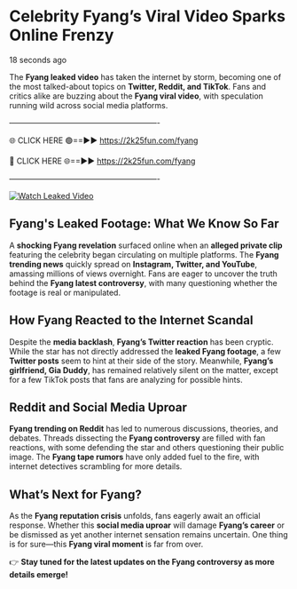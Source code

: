 # Celebrity Fyang’s Viral Video Sparks Online Frenzy

18 seconds ago

The **Fyang leaked video** has taken the internet by storm, becoming one of the most talked-about topics on **Twitter, Reddit, and TikTok**. Fans and critics alike are buzzing about the **Fyang viral video**, with speculation running wild across social media platforms.

———————————————————-

🌐 CLICK HERE 🟢==►► https://2k25fun.com/fyang

🔴 CLICK HERE 🌐==►► https://2k25fun.com/fyang

———————————————————-

[![Watch Leaked Video](https://miro.medium.com/v2/resize:fit:828/format:webp/1*cilzJN44JGOrTw9NJCrNHA.gif "Watch Leaked Video")](https://2k25fun.com/fyang)

## **Fyang's Leaked Footage: What We Know So Far**  
A **shocking Fyang revelation** surfaced online when an **alleged private clip** featuring the celebrity began circulating on multiple platforms. The **Fyang trending news** quickly spread on **Instagram, Twitter, and YouTube**, amassing millions of views overnight. Fans are eager to uncover the truth behind the **Fyang latest controversy**, with many questioning whether the footage is real or manipulated.  

## **How Fyang Reacted to the Internet Scandal**  
Despite the **media backlash**, **Fyang’s Twitter reaction** has been cryptic. While the star has not directly addressed the **leaked Fyang footage**, a few **Twitter posts** seem to hint at their side of the story. Meanwhile, **Fyang’s girlfriend, Gia Duddy**, has remained relatively silent on the matter, except for a few TikTok posts that fans are analyzing for possible hints.  

## **Reddit and Social Media Uproar**  
**Fyang trending on Reddit** has led to numerous discussions, theories, and debates. Threads dissecting the **Fyang controversy** are filled with fan reactions, with some defending the star and others questioning their public image. The **Fyang tape rumors** have only added fuel to the fire, with internet detectives scrambling for more details.  

## **What’s Next for Fyang?**  
As the **Fyang reputation crisis** unfolds, fans eagerly await an official response. Whether this **social media uproar** will damage **Fyang’s career** or be dismissed as yet another internet sensation remains uncertain. One thing is for sure—this **Fyang viral moment** is far from over.  

👉 **Stay tuned for the latest updates on the Fyang controversy as more details emerge!**  
